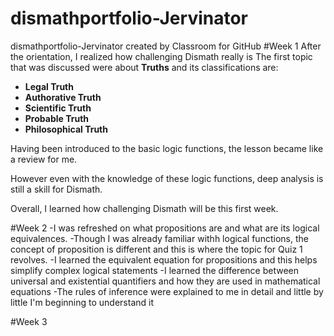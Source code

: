 # dismathportfolio-Jervinator
dismathportfolio-Jervinator created by Classroom for GitHub
#Week 1
After the orientation, I realized how challenging Dismath really is
The first topic that was discussed were about **Truths** and its classifications are:
- **Legal Truth**
- **Authorative Truth**
- **Scientific Truth**
- **Probable Truth**
- **Philosophical Truth**

Having been introduced to the basic logic functions, the lesson became like a review for me.

However even with the knowledge of these logic functions, deep analysis is still a skill for Dismath.

Overall, I learned how challenging Dismath will be this first week.

#Week 2
-I was refreshed on what propositions are and what are its logical equivalences.
-Though I was already familiar withh logical functions, the concept of proposition is different and this is where the topic for Quiz 1 revolves.
-I learned the equivalent equation for propositions and this helps simplify complex logical statements
-I learned the difference between universal and existential quantifiers and how they are used in mathematical equations
-The rules of inference were explained to me in detail and little by little I'm beginning to understand it

#Week 3

